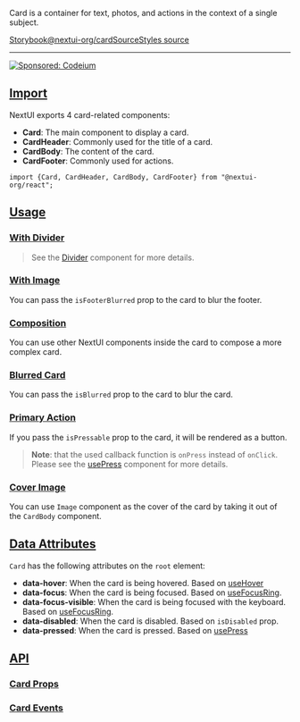 Card is a container for text, photos, and actions in the context of a single subject.

[Storybook](https://storybook.nextui.org/?path=/story/components-card)[@nextui-org/card](https://www.npmjs.com/package/@nextui-org/card)[Source](https://github.com/nextui-org/nextui/tree/feat/v2/packages/components/card)[Styles source](https://github.com/nextui-org/nextui/tree/feat/v2/packages/core/theme/src/components/card.ts)

___

[![Sponsored: Codeium](https://media.ethicalads.io/media/images/2023/05/Screen_Shot_2023-05-25_at_5.23.35_PM.png)](https://server.ethicalads.io/proxy/click/5146/02e8f7c2-075a-43b6-b28f-7838bbf80c92/)

## [Import](https://nextui.org/docs/components/card#import)

NextUI exports 4 card-related components:

-   **Card**: The main component to display a card.
-   **CardHeader**: Commonly used for the title of a card.
-   **CardBody**: The content of the card.
-   **CardFooter**: Commonly used for actions.

```
import {Card, CardHeader, CardBody, CardFooter} from "@nextui-org/react";
```

## [Usage](https://nextui.org/docs/components/card#usage)

### [With Divider](https://nextui.org/docs/components/card#with-divider)

> See the [Divider](https://nextui.org/docs/components/divider) component for more details.

### [With Image](https://nextui.org/docs/components/card#with-image)

You can pass the `isFooterBlurred` prop to the card to blur the footer.

### [Composition](https://nextui.org/docs/components/card#composition)

You can use other NextUI components inside the card to compose a more complex card.

### [Blurred Card](https://nextui.org/docs/components/card#blurred-card)

You can pass the `isBlurred` prop to the card to blur the card.

### [Primary Action](https://nextui.org/docs/components/card#primary-action)

If you pass the `isPressable` prop to the card, it will be rendered as a button.

> **Note**: that the used callback function is `onPress` instead of `onClick`. Please see the [usePress](https://react-spectrum.adobe.com/react-aria/usePress.html#usepress) component for more details.

### [Cover Image](https://nextui.org/docs/components/card#cover-image)

You can use `Image` component as the cover of the card by taking it out of the `CardBody` component.

## [Data Attributes](https://nextui.org/docs/components/card#data-attributes)

`Card` has the following attributes on the `root` element:

-   **data-hover**: When the card is being hovered. Based on [useHover](https://react-spectrum.adobe.com/react-aria/useHover.html)
-   **data-focus**: When the card is being focused. Based on [useFocusRing](https://react-spectrum.adobe.com/react-aria/useFocusRing.html).
-   **data-focus-visible**: When the card is being focused with the keyboard. Based on [useFocusRing](https://react-spectrum.adobe.com/react-aria/useFocusRing.html).
-   **data-disabled**: When the card is disabled. Based on `isDisabled` prop.
-   **data-pressed**: When the card is pressed. Based on [usePress](https://react-spectrum.adobe.com/react-aria/usePress.html)

## [API](https://nextui.org/docs/components/card#api)

### [Card Props](https://nextui.org/docs/components/card#card-props)

### [Card Events](https://nextui.org/docs/components/card#card-events)